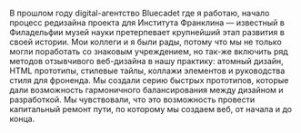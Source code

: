 В прошлом году digital-агентство Bluecadet где я работаю, начало процесс 
редизайна проекта для Института Франклина — известный в Филадельфии музей 
науки претерпевает крупнейший этап развития в своей истории. Мои коллеги 
и я были рады, потому что мы не только могли поработать со знаковым 
учреждением, но так-же включить ряд методов отзывчивого веб-дизайна в нашу 
практику: атомный дизайн, HTML прототипы, стилевые тайлы, коллажи элементов и 
руководства стиля для фроненда. Мы создали серию быстрых прототипов, которые 
дали возможность гармоничного балансирования между дизайном и разработкой. 
Мы чувствовали, что это возможность провести капитальный ремонт пути, по 
которому мы создаем веб, от начала и до конца.
